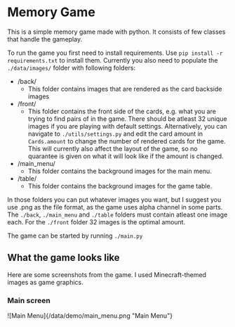 # Memory Game 

This is a simple memory game made with python. It consists of few classes that handle the gameplay.

To run the game you first need to install requirements. Use ```pip install -r requirements.txt``` to install them.
Currently you also need to populate the ```./data/images/``` folder with following folders:

- /back/
    - This folder contains images that are rendered as the card backside images
- /front/
    - This folder contains the front side of the cards, e.g. what you are trying to find pairs of in the game. There should be atleast 32 unique images if you are playing with default settings. Alternatively, you can navigate to ```./utils/settings.py``` and edit the card amount in ```Cards.amount``` to change the number of rendered cards for the game. This will currently also affect the layout of the game, so no quarantee is given on what it will look like if the amount is changed.
- /main_menu/
    - This folder contains the background images for the main menu.
- /table/
    - This folder contains the background images for the game table.

In those folders you can put whatever images you want, but I suggest you use .png as the file format, as the game uses alpha channel in some parts. The ```./back```, ```./main_menu``` and ```./table``` folders must contain atleast one image each. For the ```./front``` folder 32 images is the optimal amount. 

The game can be started by running ```./main.py```

## What the game looks like

Here are some screenshots from the game. I used Minecraft-themed images as game graphics.

### Main screen
![Main Menu]{/data/demo/main_menu.png "Main Menu"}
